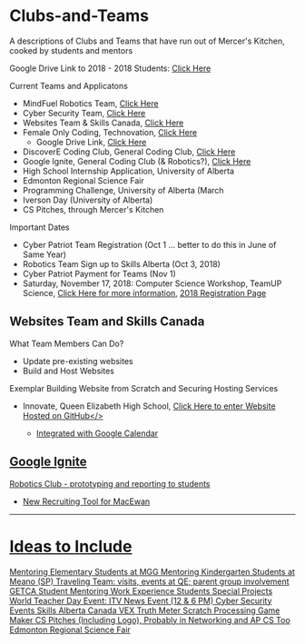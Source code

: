 # Clubs-and-Teams
A descriptions of Clubs and Teams that have run out of Mercer's Kitchen, cooked by students and mentors

Google Drive Link to 2018 - 2018 Students: <a href="https://drive.google.com/drive/folders/1rKAyw4XOAxke_rRaToC9xTjk-nPVy_oJ">Click Here</a>

Current Teams and Applicatons
- MindFuel Robotics Team, <a href ="https://github.com/MercersKitchen/mindFuel2018">Click Here</a>
- Cyber Security Team, <a href="">Click Here</a>
- Websites Team & Skills Canada, <a href="">Click Here</a>
- Female Only Coding, Technovation, <a href="">Click Here</a>
  - Google Drive Link, <a href="https://drive.google.com/drive/folders/1rKAyw4XOAxke_rRaToC9xTjk-nPVy_oJ">Click Here</a>
- DiscoverE Coding Club, General Coding Club, <a href="">Click Here</a>
- Google Ignite, General Coding Club (& Robotics?), <a href="https://github.com/MercersKitchen/Clubs-and-Teams#google-ignite">Click Here</a>
- High School Internship Application, University of Alberta
- Edmonton Regional Science Fair
- Programming Challenge, University of Alberta (March
- Iverson Day (University of Alberta)
- CS Pitches, through Mercer's Kitchen

Important Dates
- Cyber Patriot Team Registration (Oct 1 ... better to do this in June of Same Year)
- Robotics Team Sign up to Skills Alberta (Oct 3, 2018)
- Cyber Patriot Payment for Teams (Nov 1)
- Saturday, November 17, 2018: Computer Science Workshop, TeamUP Science, <a href="http://www.teamupscience.com/csw">Click Here for more information</a>, <a href="https://www.eventbrite.ca/e/computer-science-workshop-tickets-50040838495">2018 Registration Page</a>

## Websites Team and Skills Canada

What Team Members Can Do?
- Update pre-existing websites
- Build and Host Websites

Exemplar Building Website from Scratch and Securing Hosting Services
- Innovate, Queen Elizabeth High School, <a href="https://innovatehighschool.github.io/">Click Here to enter Website Hosted on GitHub</>
  - Integrated with Google Calendar


## Google Ignite
Robotics Club - prototyping and reporting to students
- New Recruiting Tool for MacEwan

---

# Ideas to Include
Mentoring Elementary Students at MGG
Mentoring Kindergarten Students at Meano (SP)
Traveling Team: visits, events at QE; parent group involvement
GETCA Student Mentoring
Work Experience Students
Special Projects
World Teacher Day Event: ITV News Event (12 & 6 PM)
Cyber Security Events
Skills Alberta Canada
VEX
Truth Meter
Scratch
Processing
Game Maker
CS Pitches (Including Logo), Probably in Networking and AP CS Too
Edmonton Regional Science Fair
